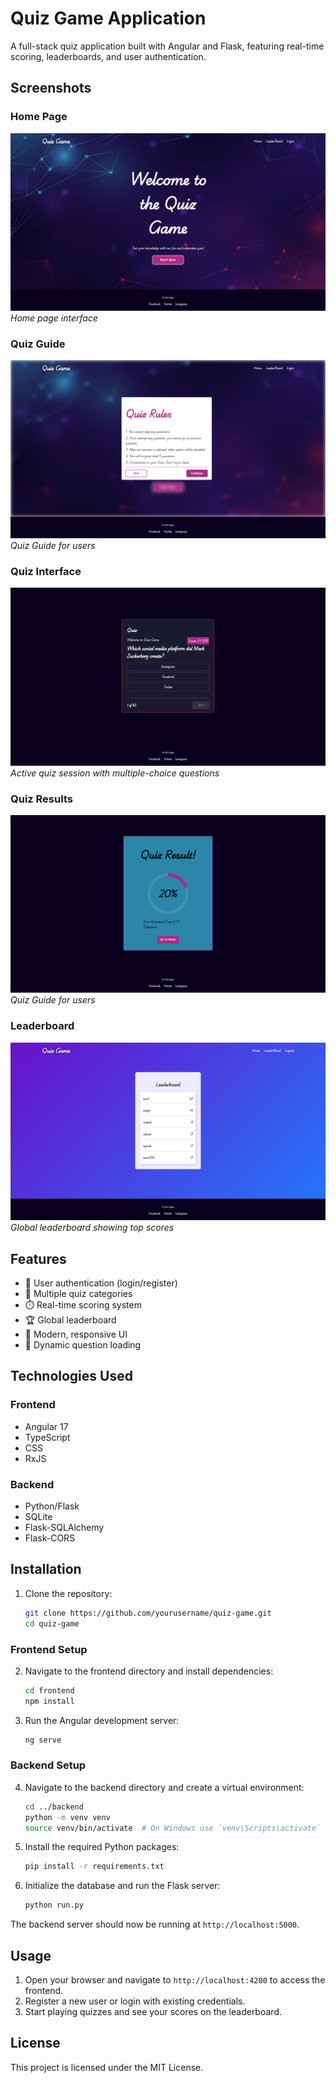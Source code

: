 # Quiz Game Application

A full-stack quiz application built with Angular and Flask, featuring real-time scoring, leaderboards, and user authentication.

## Screenshots

### Home Page
![Home Page](./screenshots/home.png)
*Home page interface*

### Quiz Guide
![Quiz Guide](./screenshots/guide.png)
*Quiz Guide for users*

### Quiz Interface
![Quiz Interface](./screenshots/quiz.png)
*Active quiz session with multiple-choice questions*

### Quiz Results
![Quiz Results](./screenshots/result.png)
*Quiz Guide for users*

### Leaderboard
![Leaderboard](./screenshots/leaderboard.png)
*Global leaderboard showing top scores*

## Features

- 🔐 User authentication (login/register)
- 📝 Multiple quiz categories
- ⏱️ Real-time scoring system
- 🏆 Global leaderboard
- 🎨 Modern, responsive UI
- 🔄 Dynamic question loading

## Technologies Used

### Frontend
- Angular 17
- TypeScript
- CSS
- RxJS

### Backend
- Python/Flask
- SQLite
- Flask-SQLAlchemy
- Flask-CORS

## Installation

1. Clone the repository:
    ```bash
    git clone https://github.com/yourusername/quiz-game.git
    cd quiz-game
    ```

### Frontend Setup

2. Navigate to the frontend directory and install dependencies:
    ```bash
    cd frontend
    npm install
    ```

3. Run the Angular development server:
    ```bash
    ng serve
    ```

### Backend Setup

4. Navigate to the backend directory and create a virtual environment:
    ```bash
    cd ../backend
    python -m venv venv
    source venv/bin/activate  # On Windows use `venv\Scripts\activate`
    ```

5. Install the required Python packages:
    ```bash
    pip install -r requirements.txt
    ```

6. Initialize the database and run the Flask server:
    ```bash
    python run.py
    ```

The backend server should now be running at `http://localhost:5000`.

## Usage

1. Open your browser and navigate to `http://localhost:4200` to access the frontend.
2. Register a new user or login with existing credentials.
3. Start playing quizzes and see your scores on the leaderboard.

## License

This project is licensed under the MIT License.